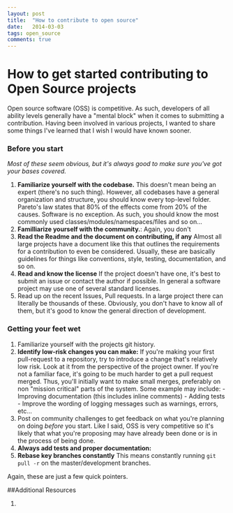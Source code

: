 ```yaml
---
layout: post
title:  "How to contribute to open source"
date:   2014-03-03
tags: open_source
comments: true
---
```



# How to get started contributing to Open Source projects

Open source software (OSS) is competitive. As such, developers of all ability levels
generally have a "mental block" when it comes to submitting a contribution.
Having been involved in various projects, I wanted to share some things I've
learned that I wish I would have known sooner.


### Before you start
*Most of these seem obvious, but it's always good to make sure you've got
your bases covered.*

  1. **Familiarize yourself with the codebase.** This doesn't mean being an
expert (there's no such thing). However, all codebases have a general
organization and structure, you should know every top-level folder.
Pareto's law states that 80% of the effects come from 20% of the causes.
Software is no exception. As such, you should know the most commonly
used classes/modules/namespaces/files and so on...
  2. **Familliarize yourself with the community.**: Again, you don't
  3. **Read the Readme and the document on contributing, if any** Almost all large projects have
a document like this that outlines the requirements for a contribution
to even be considered. Usually, these are basically guidelines for
things like conventions, style, testing, documentation, and so on.
  4. **Read and know the license** If the project doesn't have one, it's best to
submit an issue or contact the author if possible. In general a software
project may use one of several standard licenses.
  5. Read up on the recent Issues, Pull requests. In a large project
there can literally be thousands of these. Obviously, you don't have to
know all of them, but it's good to know the general direction of
development.


### Getting your feet wet

  1. Familiarize yourself with the projects git history.
  1. **Identify low-risk changes you can make:** If you're making your first
pull-request to a repository, try to introduce a change that's
relatively low risk. Look at it from the perspective of the project owner. If you're not a familiar face, it's going to be much
harder to get a pull request merged. Thus, you'll initially want to make small merges,
preferably on non "mission critical" parts of the system. Some example may include:
    - Improving documentation (this includes inline comments)
    - Adding tests
    - Improve the wording of logging messages such as warnings, errors,
etc...
  2. Post on community challenges to get feedback on what you're planning on doing _before_ you start.
  Like I said, OSS is very competitive so it's likely that what you're proposing may have already been done or is in the process of being done.
  3. **Always add tests and proper documentation:**
  4. **Rebase key branches constantly** This means constantly running `git pull -r` on the master/development branches.


Again, these are just a few quick pointers.

##Additional Resources

  1.
